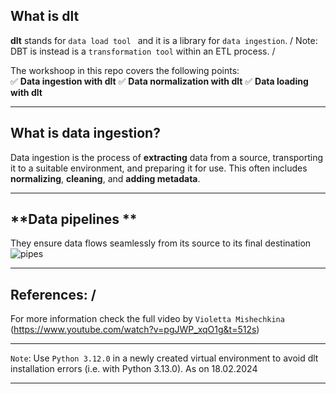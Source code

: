 ## What is dlt
**dlt** stands for `data load tool ` and it is a library for `data ingestion`. /
Note: DBT is instead is a `transformation tool` within an ETL process. /

The workshoop in this repo covers the following points:\
    ✅ **Data ingestion with dlt**
    ✅ **Data normalization with dlt**
    ✅ **Data loading with dlt** 

---

## **What is data ingestion?**  
Data ingestion is the process of **extracting** data from a source, transporting it to a suitable environment, and preparing it for use. This often includes **normalizing**, **cleaning**, and **adding metadata**.

---

## **Data pipelines **  
They ensure data flows seamlessly from its source to its final destination
![pipes](img/pipes.jpg)

---

## References: /
For more information check the full video by `Violetta Mishechkina` (https://www.youtube.com/watch?v=pgJWP_xqO1g&t=512s)


---

`Note`: Use `Python 3.12.0` in a newly created virtual environment to avoid dlt installation errors (i.e. with Python 3.13.0). As on 18.02.2024

---